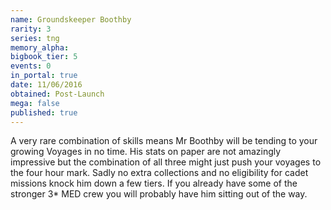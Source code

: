 ```yaml
---
name: Groundskeeper Boothby
rarity: 3
series: tng
memory_alpha:
bigbook_tier: 5
events: 0
in_portal: true
date: 11/06/2016
obtained: Post-Launch
mega: false
published: true
---
```


A very rare combination of skills means Mr Boothby will be tending to your growing Voyages in no time. His stats on paper are not amazingly impressive but the combination of all three might just push your voyages to the four hour mark. Sadly no extra collections and no eligibility for cadet missions knock him down a few tiers. If you already have some of the stronger 3* MED crew you will probably have him sitting out of the way.
